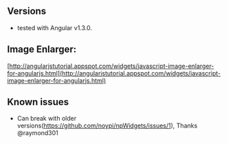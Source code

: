 ## Versions
- tested with Angular v1.3.0.

## Image Enlarger:

[http://angularjstutorial.appspot.com/widgets/javascript-image-enlarger-for-angularjs.html](http://angularjstutorial.appspot.com/widgets/javascript-image-enlarger-for-angularjs.html)


## Known issues
- Can break with older versions(https://github.com/noypi/npWidgets/issues/1), 
  Thanks @raymond301
